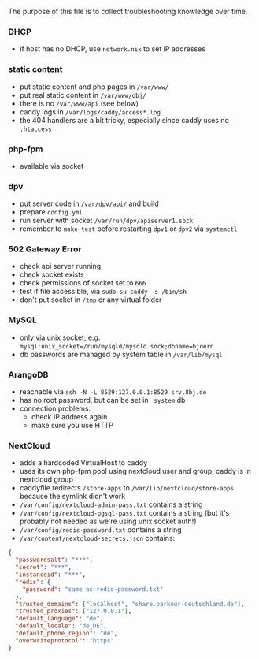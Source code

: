 The purpose of this file is to collect troubleshooting knowledge over time.

### DHCP
- if host has no DHCP, use `network.nix` to set IP addresses

### static content
- put static content and php pages in `/var/www/`
- put real static content in `/var/www/obj/`
- there is no `/var/www/api` (see below)
- caddy logs in `/var/logs/caddy/access*.log`
- the 404 handlers are a bit tricky, especially since caddy uses no `.htaccess`

### php-fpm
- available via socket

### dpv
- put server code in `/var/dpv/api/` and build
- prepare `config.yml`
- run server with socket `/var/run/dpv/apiserver1.sock`
- remember to `make test` before restarting `dpv1` or `dpv2` via `systemctl`

### 502 Gateway Error
- check api server running
- check socket exists
- check permissions of socket set to `666`
- test if file accessible, via `sudo su caddy -s /bin/sh`
- don't put socket in `/tmp` or any virtual folder

### MySQL
- only via unix socket, e.g. `mysql:unix_socket=/run/mysqld/mysqld.sock;dbname=bjoern`
- db passwords are managed by system table in `/var/lib/mysql`

### ArangoDB
- reachable via `ssh -N -L 8529:127.0.0.1:8529 srv.8bj.de`
- has no root password, but can be set in `_system` db
- connection problems:
  - check IP address again
  - make sure you use HTTP

### NextCloud
- adds a hardcoded VirtualHost to caddy
- uses its own php-fpm pool using nextcloud user and group, caddy is in nextcloud group
- caddyfile redirects `/store-apps` to `/var/lib/nextcloud/store-apps` because the symlink didn't work
- `/var/config/nextcloud-admin-pass.txt` contains a string
- `/var/config/nextcloud-pgsql-pass.txt` contains a string (but it's probably not needed as we're using unix socket auth!)
- `/var/config/redis-password.txt` contains a string
- `/var/content/nextcloud-secrets.json` contains:
```json
{
  "passwordsalt": "***",
  "secret": "***",
  "instanceid": "***",
  "redis": {
    "password": "same as redis-password.txt"
  },
  "trusted_domains": ["localhost", "share.parkour-deutschland.de"],
  "trusted_proxies": ["127.0.0.1"],
  "default_language": "de",
  "default_locale": "de_DE",
  "default_phone_region": "de",
  "overwriteprotocol": "https"
}
```